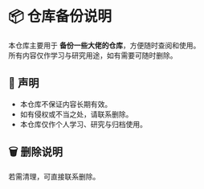 # 📦 仓库备份说明

本仓库主要用于 **备份一些大佬的仓库**，方便随时查阅和使用。  
所有内容仅作学习与研究用途，如有需要可随时删除。  

## 📌 声明
- 本仓库不保证内容长期有效。  
- 如有侵权或不当之处，请联系删除。  
- 本仓库仅作个人学习、研究与归档使用。  

## 🗑 删除说明
若需清理，可直接联系删除。  